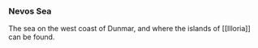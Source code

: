 ### Nevos Sea

The sea on the west coast of Dunmar, and where the islands of [[Illoria]] can be found. 